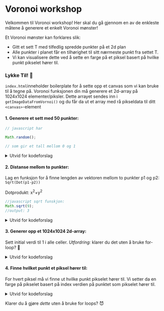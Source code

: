 # Voronoi workshop

Velkommen til Voronoi workshop! Her skal du gå gjennom en av de enkleste måtene å generere et enkelt Voronoi mønster!

Et Voronoi mønster kan forklares slik:

- Gitt et sett T med tilfedlig spredde punkter på et 2d plan
- Alle punkter i planet får en tilhørighet til sitt nærmeste punkt fra settet T.
- Vi kan visualisere dette ved å sette en farge på et piksel basert på hvilke punkt pikselet hører til.

### Lykke Til! :rocket:

`index.html`inneholder boilerplate for å sette opp et canvas som vi kan bruke til å tegne på. Voronoi funksjonen din må generere et 2d-array på 1024x1024 elementer/piksler. Dette arrayet sendes inn i `getImageDataFromVornoi()` og du får da ut et array med rå pikseldata til ditt `<canvas>`-element

#### 1. Generere et sett med 50 punkter:

```javascript
// javascript har

Math.random();

// som gir et tall mellom 0 og 1
```

<details>
<summary>Utvid for kodeforslag</summary>

```javascript
const points = [];
du;
// generate 50 random points with an index
for (let i = 0; i < 50; i++) {
  let x = Math.random() * 1024;
  let y = Math.random() * 1024;
  points.push({ x, y, i });
}
```

</details>

#### 2. Distanse mellom to punkter:

Lag en funksjon for å finne lengden av vektoren mellom to punkter p1 og p2:
`Sqrt(Dot(p1-p2))`

Dotprodukt: x<sup>2</sup>+y<sup>2</sup>

```javascript
//javascript sqrt funskjon:
Math.sqrt(9);
//output: 3
```

<details>
<summary>Utvid for kodeforslag</summary>

```javascript
const distanceToPoint = (x1, y1, x2, y2) => {
  let vx = x1 - x2;
  let vy = y1 - y2;

  return Math.sqrt(vx * vx + vy * vy);
};
```

</details>

#### 3. Generer opp et 1024x1024 2d-array:

Sett initial verdi til 1 i alle celler.
_Utfordring:_ klarer du det uten å bruke for-loop? :clown_face:

<details>
<summary>Utvid for kodeforslag</summary>

```javascript
const voronoi = Array(1024)
  .fill(null)
  .map(() => Array(1024).fill(1));
```

</details>

#### 4. Finne hvilket punkt et piksel hører til:

For hvert piksel må vi finne ut hvilke punkt pikselet hører til. Vi setter da en farge på pikselet basert på index verdien på punktet som pikselet hører til.

<details>
<summary>Utvid for kodeforslag</summary>

```javascript
for (let x = 0; x < 1024; x++)
  for (let y = 0; y < 1024; y++) {
    closestPoint = points
      .map((p) => {
        p.d = distanceToPoint(p.x, p.y, x, y);
        return p;
      })
      .sort((p1, p2) => p1.d - p2.d)[0];

    voronoi[x][y] = closestPoint.i / 50;
  }
```

</details>

Klarer du å gjøre _dette_ uten å bruke for loops? :smiling_imp:
